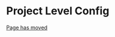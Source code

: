 Project Level Config
=============

[Page has moved](https://kotest.io/docs/framework/project-config.html)
